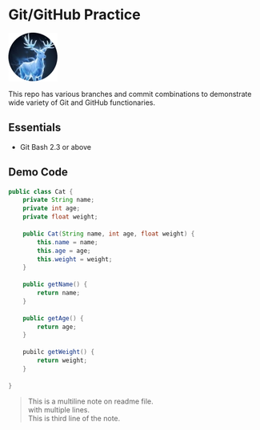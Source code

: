 # Git/GitHub Practice

![Patronus](./images/patronus4.jpg)

This repo has various branches and commit combinations to demonstrate wide variety of Git and GitHub functionaries.

## Essentials

- Git Bash 2.3 or above

## Demo Code

```java
public class Cat {
    private String name;
    private int age;
    private float weight;

    public Cat(String name, int age, float weight) {
        this.name = name;
        this.age = age;
        this.weight = weight;
    }

    public getName() {
        return name;
    }

    public getAge() {
        return age;
    }

    pubilc getWeight() {
        return weight;
    }

}
```

> This is a multiline note on readme file.  
>  with multiple lines.  
>  This is third line of the note.
